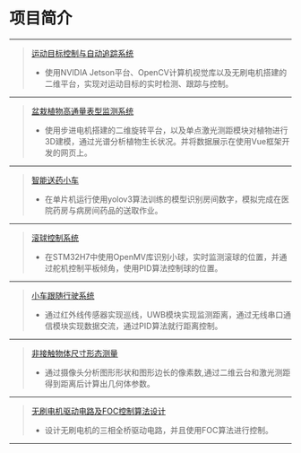 # 项目简介
***
>[运动目标控制与自动追踪系统](Moving%20target%20control%20and%20automatic%20tracking%20system.md)
>- 使用NVIDIA Jetson平台、OpenCV计算机视觉库以及无刷电机搭建的二维平台，实现对运动目标的实时检测、跟踪与控制。
***
>[盆栽植物高通量表型监测系统](High-throughput%20phenotype%20monitoring%20system%20for%20potted%20plants.md)
>- 使用步进电机搭建的二维旋转平台，以及单点激光测距模块对植物进行3D建模，通过光谱分析植物生长状况。并将数据展示在使用Vue框架开发的网页上。
***
>[智能送药小车](Smart%20medicine%20delivery%20car.md)
>- 在单片机运行使用yolov3算法训练的模型识别房间数字，模拟完成在医院药房与病房间药品的送取作业。
***
>[滚球控制系统](Rolling%20ball%20control%20system.md)
>- 在STM32H7中使用OpenMV库识别小球，实时监测滚球的位置，并通过舵机控制平板倾角，使用PID算法控制球的位置。
***
>[小车跟随行驶系统](Car%20following%20driving%20system.md)
>- 通过红外线传感器实现巡线，UWB模块实现监测距离，通过无线串口通信模块实现数据交流，通过PID算法就行距离控制。
***
>[非接触物体尺寸形态测量](Non-contact%20object%20size%20and%20shape%20measurement.md)
>- 通过摄像头分析图形形状和图形边长的像素数,通过二维云台和激光测距得到距离后计算出几何体参数。
***
>[无刷电机驱动电路及FOC控制算法设计](Brushless%20motor%20drive%20circuit%20and%20FOC%20control%20algorithm%20design.md)
>- 设计无刷电机的三相全桥驱动电路，并且使用FOC算法进行控制。
***